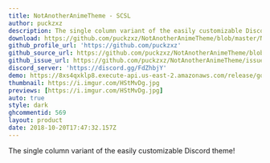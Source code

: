 ```yaml
---
title: NotAnotherAnimeTheme - SCSL
author: puckzxz
description: The single column variant of the easily customizable Discord theme!
download: https://github.com/puckzxz/NotAnotherAnimeTheme/blob/master/NotAnotherAnimeThemeSCSL.theme.css
github_profile_url: 'https://github.com/puckzxz'
github_source_url: https://github.com/puckzxz/NotAnotherAnimeTheme/blob/master/NotAnotherAnimeThemeSCSL.theme.css
github_issue_url: https://github.com/puckzxz/NotAnotherAnimeTheme/issues/
discord_server: 'https://discord.gg/FdZhbjY'
demo: https://8xs4qxklp8.execute-api.us-east-2.amazonaws.com/release/gorawgit?giturl=/puckzxz/NotAnotherAnimeTheme/master/NotAnotherAnimeThemeSCSL.theme.css
thumbnail: https://i.imgur.com/HStMvDg.jpg
previews: [https://i.imgur.com/HStMvDg.jpg]
auto: true
style: dark
ghcommentid: 569 
layout: product
date: 2018-10-20T17:47:32.157Z
---
```

The single column variant of the easily customizable Discord theme!